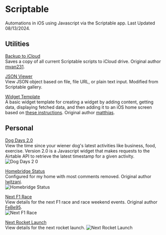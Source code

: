 # Scriptable
Automations in iOS using Javascript via the Scriptable app. Last Updated 08/13/2024.

## Utilities
[Backup to iCloud](https://github.com/calikasten/scriptable-scripts/blob/main/Backup%20to%20iCloud.js) <br>
Saves a copy of all current Scriptable scripts to iCloud drive. Original author [mvan231](https://github.com/mvan231).

[JSON Viewer](https://github.com/calikasten/scriptable/blob/main/JSON%20Viewer.js) <br>
View JSON object based on file, file URL, or plain text input. Modified from Scriptable gallery.

[Widget Template](https://github.com/calikasten/scriptable-scripts/blob/main/Widget%20Template.js) <br>
A basic widget template for creating a widget by adding content, getting data, displaying fetched data, and then adding it to an iOS home screen based on [these instructions](https://dev.to/matthri/create-your-own-ios-widget-with-javascript-5a11). Original author [matthias](https://github.com/matthri).

## Personal
[Dog Days 2.0](https://github.com/calikasten/scriptable-scripts/blob/main/Dog%20Days%202.0.js) <br>
View the time since your wiener dog's latest activities like business, food, exercise. Version 2.0 is a Javascript widget that makes requests to the Airtable API to retrieve the latest timestamp for a given activity. <br>
![Dog Days 2 0](https://github.com/calikasten/scriptable/assets/91810027/e92cfe6b-cfd4-4c16-81b5-d1dfff639d80)

[Homebridge Status](https://github.com/calikasten/scriptable/blob/main/Homebridge%20Status.js) <br>
Configured for my home with most comments removed. Original author [lwitzani](https://github.com/lwitzani). <br>
![Homebridge Status](https://github.com/calikasten/scriptable/assets/91810027/f33d5b72-71e3-4fdf-9872-c41c153c3f98)

[Next F1 Race](https://github.com/calikasten/scriptable/blob/main/Next%20F1%20Race.js) <br>
View details for the next F1 race and race weekend events. Original author [FeBe95](https://gist.github.com/FeBe95). <br>
![Next F1 Race](https://github.com/calikasten/scriptable/assets/91810027/502e3cd5-3dfc-43a0-b46d-89d8112cf8e8)

[Next Rocket Launch](https://github.com/calikasten/scriptable/blob/main/Next%20Rocket%20Launch.js) <br>
View details for the next rocket launch.
![Next Rocket Launch](https://github.com/user-attachments/assets/4848277f-742b-4284-bd79-a55caed050c3)
